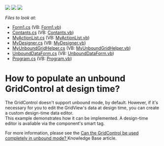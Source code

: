 <!-- default badges list -->
![](https://img.shields.io/endpoint?url=https://codecentral.devexpress.com/api/v1/VersionRange/128630622/13.1.4%2B)
[![](https://img.shields.io/badge/Open_in_DevExpress_Support_Center-FF7200?style=flat-square&logo=DevExpress&logoColor=white)](https://supportcenter.devexpress.com/ticket/details/E2099)
[![](https://img.shields.io/badge/📖_How_to_use_DevExpress_Examples-e9f6fc?style=flat-square)](https://docs.devexpress.com/GeneralInformation/403183)
<!-- default badges end -->
<!-- default file list -->
*Files to look at*:

* [Form1.cs](./CS/WindowsApplication1/Form1.cs) (VB: [Form1.vb](./VB/WindowsApplication1/Form1.vb))
* [Contants.cs](./CS/WindowsApplication1/Helper/Contants.cs) (VB: [Contants.vb](./VB/WindowsApplication1/Helper/Contants.vb))
* [MyActionList.cs](./CS/WindowsApplication1/Helper/MyActionList.cs) (VB: [MyActionList.vb](./VB/WindowsApplication1/Helper/MyActionList.vb))
* [MyDesigner.cs](./CS/WindowsApplication1/Helper/MyDesigner.cs) (VB: [MyDesigner.vb](./VB/WindowsApplication1/Helper/MyDesigner.vb))
* [MyUnboundGridHelper.cs](./CS/WindowsApplication1/Helper/MyUnboundGridHelper.cs) (VB: [MyUnboundGridHelper.vb](./VB/WindowsApplication1/Helper/MyUnboundGridHelper.vb))
* [UnboundDataForm.cs](./CS/WindowsApplication1/Helper/UnboundDataForm.cs) (VB: [UnboundDataForm.vb](./VB/WindowsApplication1/Helper/UnboundDataForm.vb))
* [Program.cs](./CS/WindowsApplication1/Program.cs) (VB: [Program.vb](./VB/WindowsApplication1/Program.vb))
<!-- default file list end -->
# How to populate an unbound GridControl at design time?


<p>The GridControl doesn't support unbound mode, by default. However, if it's necessary for you to edit the GridView's data at design time, you can create a custom design-time data editor. <br />
This example demonstrates how it can be implemented. A design-time editor is avaliable via the component's smart tag.</p><p>For more information, please see the <a href="https://www.devexpress.com/Support/Center/p/K18372">Can the GridControl be used completely in unbound mode? </a> Knowledge Base article.</p>

<br/>


